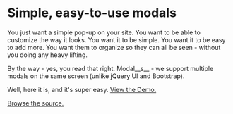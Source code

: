 # Simple, easy-to-use modals

You just want a simple pop-up on your site. You want to be able to customize the way it looks. You want it to be simple.
You want it to be easy to add more. You want them to organize so they can all be seen -  without you doing any heavy lifting.

By the way - yes, you read that right. Modal__s__ - we support multiple modals on the same screen (unlike jQuery UI and Bootstrap).

Well, here it is, and it's super easy. [View the Demo.](http://hypesystem.github.io/d_modal.js/demo/)

[Browse the source.](https://github.com/hypesystem/d_modal.js/tree/master/src)

